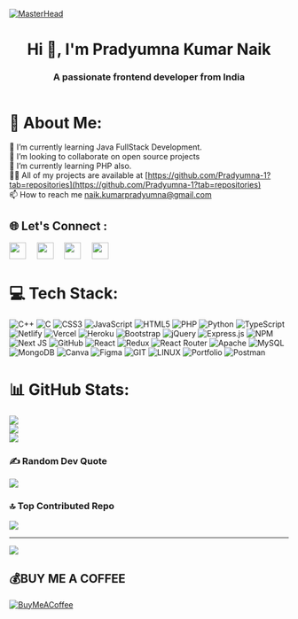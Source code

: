 [![MasterHead](https://user-images.githubusercontent.com/74038190/225813708-98b745f2-7d22-48cf-9150-083f1b00d6c9.gif)](https://rishavchanda.io)


<h1 align="center">Hi 👋, I'm Pradyumna Kumar Naik</h1>
<h3 align="center">A passionate frontend developer from India</h3>
<p align="left"> <a href="https://twitter.com/" target="blank"><img src="https://img.shields.io/twitter/follow/?logo=twitter&style=for-the-badge" alt="" /></a> </p>

# 💫 About Me:
🔭 I’m currently learning Java FullStack Development. <br>👯 I’m looking to collaborate on open source projects<br>🌱 I’m currently learning PHP also.<br>👨‍💻 All of my projects are available at [https://github.com/Pradyumna-1?tab=repositories](https://github.com/Pradyumna-1?tab=repositories)<br>📫 How to reach me naik.kumarpradyumna@gmail.com

## 🌐 Let's Connect :
<a href = "mailto: naik.kumarpradyumna@gmail.com" ><img src="https://img.icons8.com/color/48/000000/gmail-new.png"  width="30rem" /></a>
&nbsp;&nbsp;&nbsp;&nbsp;<a href = "https://www.linkedin.com/in/pradyumnakumarnaik/"><img src="https://img.icons8.com/fluent/48/000000/linkedin.png" width="30rem"/></a>
&nbsp;&nbsp;&nbsp;&nbsp;<a href = "https://www.instagram.com/im_siddharth_20/"><img src="https://img.icons8.com/fluent/48/000000/instagram-new.png" width="30rem" /></a>
&nbsp;&nbsp;&nbsp;&nbsp;<a href = "https://www.facebook.com/profile.php?id=100035573633791"><img src="https://img.icons8.com/fluency/48/000000/facebook-new.png" width="30rem"/></a>

# 💻 Tech Stack:
![C++](https://img.shields.io/badge/c++-%2300599C.svg?style=flat&logo=c%2B%2B&logoColor=white) ![C](https://img.shields.io/badge/c-%2300599C.svg?style=flat&logo=c&logoColor=white) ![CSS3](https://img.shields.io/badge/css3-%231572B6.svg?style=flat&logo=css3&logoColor=white) ![JavaScript](https://img.shields.io/badge/javascript-%23323330.svg?style=flat&logo=javascript&logoColor=%23F7DF1E) ![HTML5](https://img.shields.io/badge/html5-%23E34F26.svg?style=flat&logo=html5&logoColor=white) ![PHP](https://img.shields.io/badge/php-%23777BB4.svg?style=flat&logo=php&logoColor=white) ![Python](https://img.shields.io/badge/python-3670A0?style=flat&logo=python&logoColor=ffdd54) ![TypeScript](https://img.shields.io/badge/typescript-%23007ACC.svg?style=flat&logo=typescript&logoColor=white) ![Netlify](https://img.shields.io/badge/netlify-%23000000.svg?style=flat&logo=netlify&logoColor=#00C7B7) ![Vercel](https://img.shields.io/badge/vercel-%23000000.svg?style=flat&logo=vercel&logoColor=white) ![Heroku](https://img.shields.io/badge/heroku-%23430098.svg?style=flat&logo=heroku&logoColor=white) ![Bootstrap](https://img.shields.io/badge/bootstrap-%23563D7C.svg?style=flat&logo=bootstrap&logoColor=white) ![jQuery](https://img.shields.io/badge/jquery-%230769AD.svg?style=flat&logo=jquery&logoColor=white) ![Express.js](https://img.shields.io/badge/express.js-%23404d59.svg?style=flat&logo=express&logoColor=%2361DAFB) ![NPM](https://img.shields.io/badge/NPM-%23000000.svg?style=flat&logo=npm&logoColor=white) ![Next JS](https://img.shields.io/badge/Next-black?style=flat&logo=next.js&logoColor=white) ![GitHub](https://img.shields.io/badge/GitHub-%23121011.svg?style=flat&logo=github&logoColor=white) ![React](https://img.shields.io/badge/react-%2320232a.svg?style=flat&logo=react&logoColor=%2361DAFB) ![Redux](https://img.shields.io/badge/redux-%23593d88.svg?style=flat&logo=redux&logoColor=white) ![React Router](https://img.shields.io/badge/React_Router-CA4245?style=flat&logo=react-router&logoColor=white) ![Apache](https://img.shields.io/badge/apache-%23D42029.svg?style=flat&logo=apache&logoColor=white) ![MySQL](https://img.shields.io/badge/mysql-%2300f.svg?style=flat&logo=mysql&logoColor=white) ![MongoDB](https://img.shields.io/badge/MongoDB-%234ea94b.svg?style=flat&logo=mongodb&logoColor=white) ![Canva](https://img.shields.io/badge/Canva-%2300C4CC.svg?style=flat&logo=Canva&logoColor=white) 	![Figma](https://img.shields.io/badge/figma-%23F24E1E.svg?style=flat&logo=figma&logoColor=white) ![GIT](https://img.shields.io/badge/Git-fc6d26?style=flat&logo=git&logoColor=white) ![LINUX](https://img.shields.io/badge/Linux-FCC624?style=flat&logo=linux&logoColor=black) ![Portfolio](https://img.shields.io/badge/Portfolio-%23000000.svg?style=flat&logo=firefox&logoColor=#FF7139) ![Postman](https://img.shields.io/badge/Postman-FF6C37?style=flat&logo=postman&logoColor=white)
# 📊 GitHub Stats:
![](https://github-readme-stats.vercel.app/api?username=Pradyumna-1&theme=radical&hide_border=false&include_all_commits=true&count_private=false)<br/>
![](https://github-readme-streak-stats.herokuapp.com/?user=Pradyumna-1&theme=radical&hide_border=false)<br/>
![](https://github-readme-stats.vercel.app/api/top-langs/?username=Pradyumna-1&theme=radical&hide_border=false&include_all_commits=true&count_private=false&layout=compact)

### ✍️ Random Dev Quote
![](https://quotes-github-readme.vercel.app/api?type=horizontal&theme=radical)

### 🔝 Top Contributed Repo
![](https://github-contributor-stats.vercel.app/api?username=Pradyumna-1&limit=5&theme=radical&combine_all_yearly_contributions=true)

---
[![](https://visitcount.itsvg.in/api?id=Pradyumna-1&icon=0&color=0)](https://visitcount.itsvg.in)

  ## 💰BUY ME A COFFEE
  [![BuyMeACoffee](https://img.shields.io/badge/Buy%20Me%20a%20Coffee-ffdd00?style=for-the-badge&logo=buy-me-a-coffee&logoColor=black)](https://buymeacoffee.com/9337782758@ybl) 

  
<!-- Proudly created with GPRM ( https://gprm.itsvg.in ) -->



